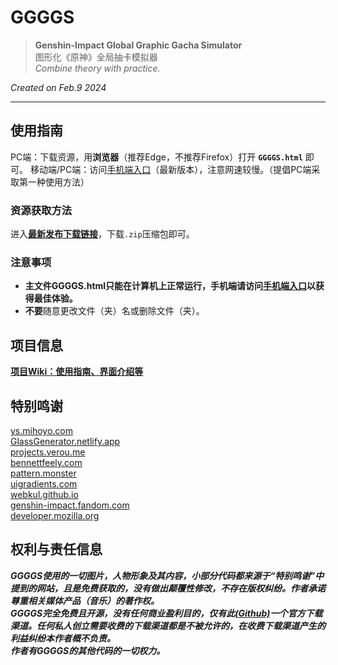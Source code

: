 # GGGGS
> **Genshin-Impact Global Graphic Gacha Simulator**   
> 图形化《原神》全局抽卡模拟器   
> *Combine theory with practice.*
  
*Created on Feb.9 2024*

***


## 使用指南
PC端：下载资源，用**浏览器**（推荐Edge，不推荐Firefox）打开 **`GGGGS.html`** 即可。
移动端/PC端：访问[手机端入口](https://quartzquincy2019.github.io/GGGGS/GGGGS.html)（最新版本），注意网速较慢。（提倡PC端采取第一种使用方法）
### 资源获取方法
进入[**最新发布下载链接**](https://github.com/QuartzQuincy2019/GGGGS/releases/latest)，下载`.zip`压缩包即可。
### 注意事项
- **主文件GGGGS.html只能在计算机上正常运行，手机端请访问[手机端入口](https://quartzquincy2019.github.io/GGGGS/GGGGS.html)以获得最佳体验。**
- **不要**随意更改文件（夹）名或删除文件（夹）。
## 项目信息
[**项目Wiki：使用指南、界面介绍等**](https://github.com/QuartzQuincy2019/GGGGS/wiki)
## 特别鸣谢
[ys.mihoyo.com](https://ys.mihoyo.com/)   
[GlassGenerator.netlify.app](https://glassgenerator.netlify.app/)   
[projects.verou.me](https://projects.verou.me/css3patterns/)   
[bennettfeely.com](https://bennettfeely.com/gradients/)  
[pattern.monster](https://pattern.monster/)   
[uigradients.com](https://uigradients.com/)   
[webkul.github.io](https://webkul.github.io/coolhue/)   
[genshin-impact.fandom.com](https://genshin-impact.fandom.com/wiki/Genshin_Impact_Wiki)   
[developer.mozilla.org](https://developer.mozilla.org/zh-CN/docs/Web/CSS/)   
## 权利与责任信息
***GGGGS使用的一切图片，人物形象及其内容，小部分代码都来源于“特别鸣谢”中提到的网站，且是免费获取的，没有做出颠覆性修改，不存在版权纠纷。作者承诺尊重相关媒体产品（音乐）的著作权。***    
***GGGGS完全免费且开源，没有任何商业盈利目的，仅有此[(Github)](https://github.com/QuartzQuincy2019/GGGGS)一个官方下载渠道。任何私人创立需要收费的下载渠道都是不被允许的，在收费下载渠道产生的利益纠纷本作者概不负责。***    
***作者有GGGGS的其他代码的一切权力。***

